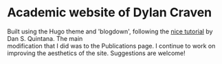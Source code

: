 # Academic website of Dylan Craven
Built using the Hugo theme and 'blogdown', following the [nice tutorial](https://www.dsquintana.blog/free-website-in-r-easy/) by Dan S. Quintana. The main  
modification that I did was to the Publications page. I continue to work on improving the aesthetics of the site. Suggestions are welcome!
